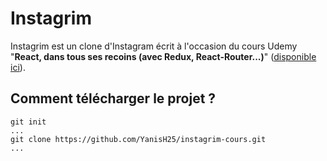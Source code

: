 # Instagrim
Instagrim est un clone d'Instagram écrit à l'occasion du cours Udemy "**React, dans tous ses recoins (avec Redux, React-Router...)**" ([disponible ici](https://www.udemy.com/devenir-un-crack-avec-react/)).


## Comment télécharger le projet ?

    git init
    ...
    git clone https://github.com/YanisH25/instagrim-cours.git
    ...

